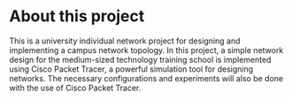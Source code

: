 # About this project
This is a university individual network project for designing and implementing a campus network topology. In this project, a simple network design for the medium-sized technology training school is implemented using Cisco Packet Tracer, a powerful simulation tool for designing networks. The necessary configurations and experiments will also be done with the use of Cisco Packet Tracer.